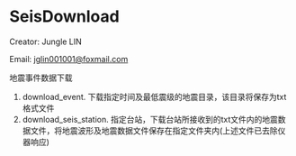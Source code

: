 # SeisDownload
Creator: Jungle LIN

Email: jglin001001@foxmail.com

地震事件数据下载
1. download_event. 下载指定时间及最低震级的地震目录，该目录将保存为txt格式文件
2. download_seis_station.  指定台站，下载台站所接收到的txt文件内的地震数据文件，将地震波形及地震数据文件保存在指定文件夹内(上述文件已去除仪器响应)
